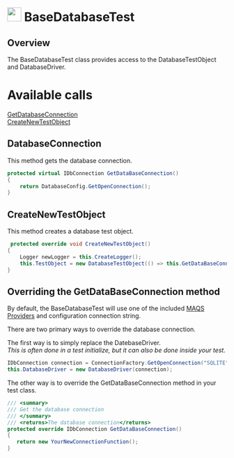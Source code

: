 # <img src="resources/maqslogo.ico" height="32" width="32"> BaseDatabaseTest

## Overview
The BaseDatabaseTest class provides access to the DatabaseTestObject and DatabaseDriver.

# Available calls
[GetDatabaseConnection](#GetDatabaseConnection)  
[CreateNewTestObject](#CreateNewTestObject)  

## DatabaseConnection
This method gets the database connection. 
```csharp
protected virtual IDbConnection GetDataBaseConnection()
{
    return DatabaseConfig.GetOpenConnection();
}
```

## CreateNewTestObject
This method creates a database test object.
```csharp
 protected override void CreateNewTestObject()
{
    Logger newLogger = this.CreateLogger();
    this.TestObject = new DatabaseTestObject(() => this.GetDataBaseConnection(), newLogger, new SoftAssert(newLogger), this.GetFullyQualifiedTestClassName());
}
```

## Overriding the GetDataBaseConnection method
By default, the BaseDatabaseTest will use one of the included [MAQS Providers](MAQS_5/DatabaseProviders.md) and configuration connection string. 

There are two primary ways to override the database connection.
  
The first way is to simply replace the DatebaseDriver.  
*This is often done in a test initialize, but it can also be done inside your test.*
```csharp
IDbConnection connection = ConnectionFactory.GetOpenConnection("SQLITE", $"Data Source={GetDByPath()}");
this.DatabaseDriver = new DatabaseDriver(connection);
```

The other way is to override the GetDataBaseConnection method in your test class.

```csharp
/// <summary>
/// Get the database connection
/// </summary>
/// <returns>The database connection</returns>
protected override IDbConnection GetDataBaseConnection()
{
   return new YourNewConnectionFunction();
}
```